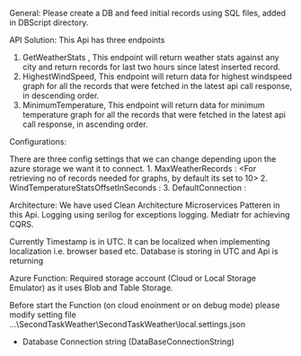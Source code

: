 General: Please create a DB and feed initial records using SQL files, added in DBScript directory. 

API Solution:
This Api has three endpoints

1. GetWeatherStats , This endpoint will return weather stats against any city and return records for last two hours since latest inserted record.
2. HighestWindSpeed, This endpoint will return data for highest windspeed graph for all the records that were fetched in the latest api call response, in descending order.
2. MinimumTemperature, This endpoint will return data for minimum temperature graph for all the records that were fetched in the latest api call response, in ascending order.


Configurations:

There are three config settings that we can change depending upon the azure storage we want it to connect.
		1. MaxWeatherRecords                              : <For retrieving no of records needed for graphs, by default its set to 10>
		2. WindTemperatureStatsOffsetInSeconds            : <buffer time for inserting the batch for the api call >
		3. DefaultConnection		                    : <Connection string for databse>

Architecture:
We have used Clean Architecture Microservices Patteren in this Api.
Logging using serilog for exceptions logging.
Mediatr for achieving CQRS.


Currently Timestamp is in UTC. It can be localized when implementing localization i.e. browser based etc.
Database is storing in UTC and Api is returning 


Azure Function:
Required storage account (Cloud or Local Storage Emulator) as it uses Blob and Table Storage.
	
Before start the Function (on cloud enoinment or on debug mode) please modify setting file
   ...\SecondTaskWeather\SecondTaskWeather\local.settings.json
* Database Connection string (DataBaseConnectionString)
	



